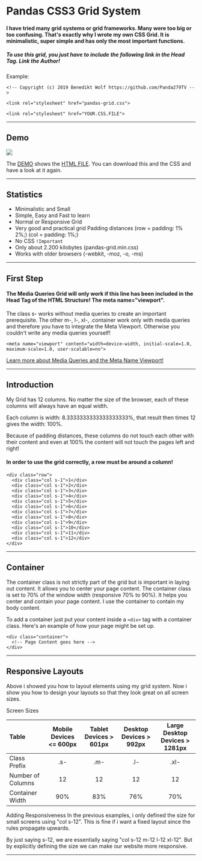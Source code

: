 # Pandas CSS3 Grid System
#### I have tried many grid systems or grid frameworks. Many were too big or too confusing. That's exactly why I wrote my own CSS Grid. It is minimalistic, super simple and has only the most important functions. 


##### To use this grid, you just have to include the following link in the Head Tag. Link the Author!

Example:

`<!-- Copyright (c) 2019 Benedikt Wolf https://github.com/Panda279TV -->`

`<link rel="stylesheet" href="pandas-grid.css">`

`<link rel="stylesheet" href="YOUR.CSS.FILE">`

---

## Demo

![](pandas-grid-demo.gif)

The [DEMO](https://github.com/Panda279TV/Panda-CSS3-Grid/blob/master/pandas-grid-demo.gif) shows the [HTML FILE](https://github.com/Panda279TV/Pandas-CSS3-Grid/blob/master/pandas-grid-test.html). You can download this and the CSS and have a look at it again.

---

## Statistics
- Minimalistic and Small
- Simple, Easy and Fast to learn
- Normal or Responsive Grid
- Very good and practical grid Padding distances (row = padding: 1% 2%;) (col = padding: 1%;)
- No CSS `!Important`
- Only about 2.200 kilobytes (pandas-grid.min.css)
- Works with older browsers (-webkit, -moz, -o, -ms)

---

## First Step

#### The Media Queries Grid will only work if this line has been included in the Head Tag of the HTML Structure! The meta name="viewport".

The class s- works without media queries to create an important prerequisite. The other m-, l-, xl-, .container work only with media queries and therefore you have to integrate the Meta Viewport. Otherwise you couldn't write any media queries yourself!

`<meta name="viewport" content="width=device-width, initial-scale=1.0, maximum-scale=1.0, user-scalable=no">`

[Learn more about Media Queries and the Meta Name Viewport!](https://github.com/Panda279TV/CSS3-Media-Queries)

---

## Introduction

My Grid has 12 columns. No matter the size of the browser, each of these columns will always have an equal width.

Each column is width: 8.3333333333333333333%, that result then times 12 gives the width: 100%.

Because of padding distances, these columns do not touch each other with their content and even at 100% the content will not touch the pages left and right!

#### In order to use the grid correctly, a row must be around a column!

    <div class="row">
      <div class="col s-1">1</div>
      <div class="col s-1">2</div>
      <div class="col s-1">3</div>
      <div class="col s-1">4</div>
      <div class="col s-1">5</div>
      <div class="col s-1">6</div>
      <div class="col s-1">7</div>
      <div class="col s-1">8</div>
      <div class="col s-1">9</div>
      <div class="col s-1">10</div>
      <div class="col s-1">11</div>
      <div class="col s-1">12</div>
    </div> 

---

## Container
The container class is not strictly part of the grid but is important in laying out content. It allows you to center your page content. The container class is set to 70% of the window width (responsive 70% to 90%). It helps you center and contain your page content. I use the container to contain my body content.

To add a container just put your content inside a `<div>` tag with a container class. Here's an example of how your page might be set up.
  
    <div class="container">
      <!-- Page Content goes here -->
    </div> 

---

## Responsive Layouts
Above i showed you how to layout elements using my grid system. Now i show you how to design your layouts so that they look great on all screen sizes.

Screen Sizes

| Table       | Mobile Devices <= 600px | Tablet Devices > 601px | Desktop Devices > 992px | Large Desktop Devices > 1281px |
|:------|:------:|:------:|:------:|:------:|
| Class Prefix | .s- | .m- | .l- | .xl- |
| Number of Columns | 12 | 12 | 12 | 12 |
| Container Width | 90% | 83% | 76% | 70% |

Adding Responsiveness
In the previous examples, i only defined the size for small screens using "col s-12". This is fine if i want a fixed layout since the rules propagate upwards.

By just saying s-12, we are essentially saying "col s-12 m-12 l-12 xl-12". But by explicitly defining the size we can make our website more responsive.

---
